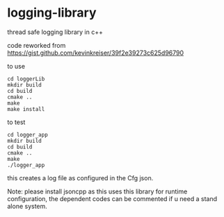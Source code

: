 # logging-library
thread safe logging library in c++

code reworked from https://gist.github.com/kevinkreiser/39f2e39273c625d96790

to use
```
cd loggerLib
mkdir build
cd build
cmake ..
make
make install
```
to test
```
cd logger_app
mkdir build
cd build
cmake ..
make
./logger_app
```
this creates a log file as configured in the Cfg json.

Note: please install jsoncpp as this uses this library for runtime configuration, the dependent codes can be commented
      if u need a stand alone system.
